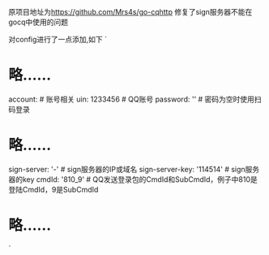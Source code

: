原项目地址为<a href="https://github.com/Mrs4s/go-cqhttp">https://github.com/Mrs4s/go-cqhttp</a>
修复了sign服务器不能在gocq中使用的问题

对config进行了一点添加,如下
`
# 略……
account: # 账号相关
  uin: 1233456 # QQ账号
  password: '' # 密码为空时使用扫码登录

  # 略……
  
  sign-server: '-'  # sign服务器的IP或域名
  sign-server-key: '114514'  # sign服务器的key
  cmdId: '810_9' # QQ发送登录包的CmdId和SubCmdId，例子中810是登陆CmdId，9是SubCmdId

# 略……
`
